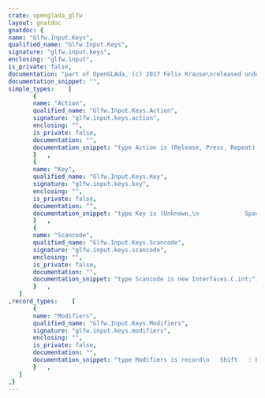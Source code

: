 ```yaml
---
crate: openglada_glfw
layout: gnatdoc
gnatdoc: {
name: "Glfw.Input.Keys",
qualified_name: "Glfw.Input.Keys",
signature: "glfw.input.keys",
enclosing: "glfw.input",
is_private: false,
documentation: "part of OpenGLAda, (c) 2017 Felix Krause\nreleased under the terms of the MIT license, see the file \"COPYING\"",
documentation_snippet: "",
simple_types:    [
       {
       name: "Action",
       qualified_name: "Glfw.Input.Keys.Action",
       signature: "glfw.input.keys.action",
       enclosing: "",
       is_private: false,
       documentation: "",
       documentation_snippet: "type Action is (Release, Press, Repeat);",
       }   ,
       {
       name: "Key",
       qualified_name: "Glfw.Input.Keys.Key",
       signature: "glfw.input.keys.key",
       enclosing: "",
       is_private: false,
       documentation: "",
       documentation_snippet: "type Key is (Unknown,\n             Space,\n             Apostrophe,\n             Comma,\n             Minus,\n             Period,\n             Slash,\n             Key_0,\n             Key_1,\n             Key_2,\n             Key_3,\n             Key_4,\n             Key_5,\n             Key_6,\n             Key_7,\n             Key_8,\n             Key_9,\n             Semicolon,\n             Equal,\n             A,\n             B,\n             C,\n             D,\n             E,\n             F,\n             G,\n             H,\n             I,\n             J,\n             K,\n             L,\n             M,\n             N,\n             O,\n             P,\n             Q,\n             R,\n             S,\n             T,\n             U,\n             V,\n             W,\n             X,\n             Y,\n             Z,\n             Left_Bracket,\n             Backslash,\n             Right_Bracket,\n             Grave_Accent,\n             World_1,\n             World_2,\n             Escape,\n             Enter,\n             Tab,\n             Backspace,\n             Insert,\n             Delete,\n             Right,\n             Left,\n             Down,\n             Up,\n             Page_Up,\n             Page_Down,\n             Home,\n             Key_End,\n             Caps_Lock,\n             Scroll_Lock,\n             Print_Screen,\n             Pause,\n             F1,\n             F2,\n             F3,\n             F4,\n             F5,\n             F6,\n             F7,\n             F8,\n             F9,\n             F10,\n             F11,\n             F12,\n             F13,\n             F14,\n             F15,\n             F16,\n             F17,\n             F18,\n             F19,\n             F20,\n             F21,\n             F22,\n             F23,\n             F24,\n             F25,\n             Numpad_0,\n             Numpad_1,\n             Numpad_2,\n             Numpad_3,\n             Numpad_4,\n             Numpad_5,\n             Numpad_6,\n             Numpad_7,\n             Numpad_8,\n             Numpad_9,\n             Numpad_Decimal,\n             Numpad_Divide,\n             Numpad_Multiply,\n             Numpad_Substract,\n             Numpad_Add,\n             Numpad_Enter,\n             Numpad_Equal,\n             Left_Shift,\n             Left_Control,\n             Left_Alt,\n             Left_Super,\n             Right_Shift,\n             Right_Control,\n             Right_Alt,\n             Right_Super,\n             Menu);",
       }   ,
       {
       name: "Scancode",
       qualified_name: "Glfw.Input.Keys.Scancode",
       signature: "glfw.input.keys.scancode",
       enclosing: "",
       is_private: false,
       documentation: "",
       documentation_snippet: "type Scancode is new Interfaces.C.int;",
       }   ,
   ]
,record_types:    [
       {
       name: "Modifiers",
       qualified_name: "Glfw.Input.Keys.Modifiers",
       signature: "glfw.input.keys.modifiers",
       enclosing: "",
       is_private: false,
       documentation: "",
       documentation_snippet: "type Modifiers is record\n   Shift   : Boolean;\n   Control : Boolean;\n   Alt     : Boolean;\n   Super   : Boolean;\nend record;",
       }   ,
   ]
,}
---
```

